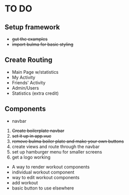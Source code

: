 # TO DO

## Setup framework
- ~~gut the examples~~
- ~~import bulma for basic styling~~

## Create Routing
- Main Page w/statistics
- My Activity
- Friends' Activity
- Admin/Users
- Statistics (extra credit)

## Components
- navbar
1. ~~Create boilerplate navbar~~
2. ~~set it up in app.vue~~
3. ~~remove bulma boiler plate and make your own buttons~~
4. create views and route through the navbar
5. set up hamburger menu for smaller screens
6. get a logo working 
- A way to render workout components
- individual workout component
- way to edit workout components
- add workout
- basic button to use elsewhere